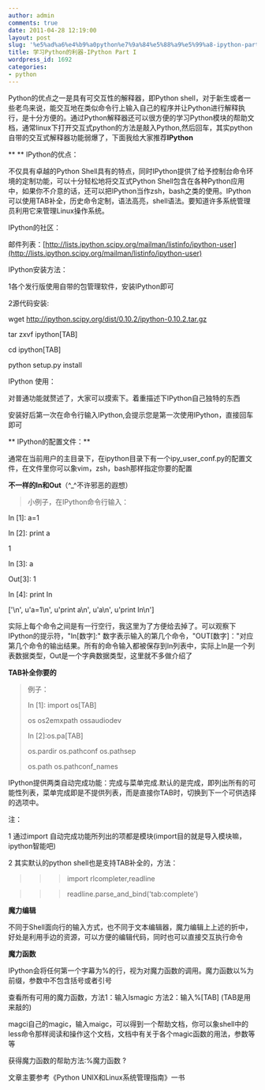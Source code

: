 ```yaml
---
author: admin
comments: true
date: 2011-04-28 12:19:00
layout: post
slug: '%e5%ad%a6%e4%b9%a0python%e7%9a%84%e5%88%a9%e5%99%a8-ipython-part-i'
title: 学习Python的利器-IPython Part I
wordpress_id: 1692
categories:
- python
---
```


Python的优点之一是具有可交互性的解释器，即Python shell，对于新生或者一些老鸟来说，能交互地在类似命令行上输入自己的程序并让Python进行解释执行，是十分方便的。通过Python解释器还可以很方便的学习Python模块的帮助文档，通常linux下打开交互式python的方法是敲入Python,然后回车，其实python自带的交互式解释器功能弱爆了，下面我给大家推荐**IPython**

** ** IPython的优点：

不仅具有卓越的Python Shell具有的特点，同时IPython提供了给予控制台命令环境的定制功能，可以十分轻松地将交互式Python Shell包含在各种Python应用中，如果你不介意的话，还可以把IPython当作zsh，bash之类的使用。IPython可以使用TAB补全，历史命令定制，语法高亮，shell语法。要知道许多系统管理员利用它来管理Linux操作系统。

IPython的社区：

邮件列表：[http://lists.ipython.scipy.org/mailman/listinfo/ipython-user](http://lists.ipython.scipy.org/mailman/listinfo/ipython-user)

IPython安装方法：

1各个发行版使用自带的包管理软件，安装IPython即可

2源代码安装:

wget http://ipython.scipy.org/dist/0.10.2/ipython-0.10.2.tar.gz

tar zxvf ipython[TAB]

cd ipython[TAB]

python setup.py install

IPython 使用：

对普通功能就赘述了，大家可以摸索下。着重描述下IPython自己独特的东西

安装好后第一次在命令行输入IPython,会提示您是第一次使用IPython，直接回车即可

** IPython的配置文件：**

通常在当前用户的主目录下，在ipython目录下有一个ipy_user_conf.py的配置文件，在文件里你可以象vim，zsh，bash那样指定你要的配置

**不一样的In和Out**（^_^不许邪恶的遐想）

> 小例子，在IPython命令行输入：

In [1]: a=1

In [2]: print a

1

In [3]: a

Out[3]: 1

In [4]: print In

['\n', u'a=1\n', u'print a\n', u'a\n', u'print In\n']

实际上每个命令之间是有一行空行，我这里为了方便给去掉了。可以观察下IPython的提示符，"In[数字]:" 数字表示输入的第几个命令，"OUT[数字]："对应第几个命令的输出结果。所有的命令输入都被保存到In列表中，实际上In是一个列表数据类型，Out是一个字典数据类型，这里就不多做介绍了

**TAB补全你要的**

> 例子：
> 
> In [1]: import os[TAB]
> 
> os  os2emxpath  ossaudiodev
> 
> In [2]:os.pa[TAB]
> 
> os.pardir  os.pathconf  os.pathsep 
> 
> os.path  os.pathconf_names

IPython提供两类自动完成功能：完成与菜单完成.默认的是完成，即列出所有的可能性列表，菜单完成即是不提供列表，而是直接你TAB时，切换到下一个可供选择的选项中。

注：

1 通过import 自动完成功能所列出的项都是模块(import目的就是导入模块嘛，ipython智能吧)

2 其实默认的python shell也是支持TAB补全的，方法：

>>>import rlcompleter,readline

>>>readline.parse_and_bind('tab:complete')

**魔力编辑**

不同于Shell面向行的输入方式，也不同于文本编辑器，魔力编辑上上述的折中，好处是利用手边的资源，可以方便的编辑代码，同时也可以直接交互执行命令

**魔力函数**

IPython会将任何第一个字幕为%的行，视为对魔力函数的调用。魔力函数以%为前缀，参数中不包含括号或者引号

查看所有可用的魔力函数，方法1：输入lsmagic 方法2：输入%[TAB] (TAB是用来敲的)

magci自己的magic，输入maigc，可以得到一个帮助文档，你可以象shell中的less命令那样阅读和操作这个文档，文档中有关于各个magic函数的用法，参数等等 

获得魔力函数的帮助方法:%魔力函数 ? 



文章主要参考《Python UNIX和Linux系统管理指南》一书
